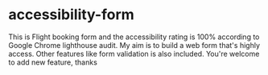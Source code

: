 # accessibility-form
This is Flight booking form and the accessibility rating is 100% according
to Google Chrome lighthouse audit.
My aim is to build a web form that's highly access.
Other features like form validation is also included.
You're welcome to add new feature, thanks
